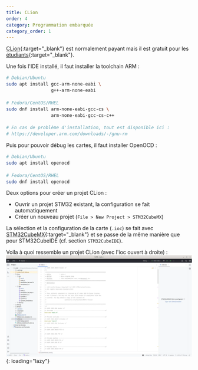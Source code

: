 ```yaml
---
title: CLion
order: 4
category: Programmation embarquée
category_order: 1
---
```


[CLion](https://www.jetbrains.com/clion/download/){:target="_blank"} est normalement payant mais il est gratuit pour les [étudiants](https://www.jetbrains.com/shop/eform/students){:target="_blank"}.

Une fois l'IDE installé, il faut installer la toolchain ARM :
```bash
# Debian/Ubuntu
sudo apt install gcc-arm-none-eabi \
                 g++-arm-none-eabi

# Fedora/CentOS/RHEL
sudo dnf install arm-none-eabi-gcc-cs \
                 arm-none-eabi-gcc-cs-c++

# En cas de problème d'installation, tout est disponible ici :
# https://developer.arm.com/downloads/-/gnu-rm
```

Puis pour pouvoir débug les cartes, il faut installer OpenOCD :
```bash
# Debian/Ubuntu
sudo apt install openocd

# Fedora/CentOS/RHEL
sudo dnf install openocd
```

Deux options pour créer un projet CLion :
- Ouvrir un projet STM32 existant, la configuration se fait automatiquement
- Créer un nouveau projet (`File > New Project > STM32CubeMX`)

La sélection et la configuration de la carte (`.ioc`) se fait avec [STM32CubeMX](https://www.st.com/en/development-tools/stm32cubemx.html){:target="_blank"} et se passe de la même manière que pour STM32CubeIDE (cf. section `STM32CubeIDE`).

Voila à quoi ressemble un projet CLion (avec l'ioc ouvert à droite) :
![Projet CLion](/images/IDEs/CLion.webp){: loading="lazy"}
